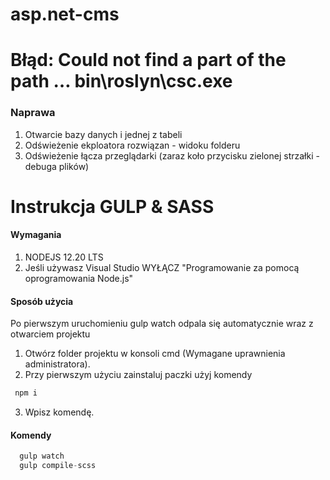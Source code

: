 # asp.net-cms

# Błąd: Could not find a part of the path … bin\roslyn\csc.exe

### Naprawa

1. Otwarcie bazy danych i jednej z tabeli
2. Odświeżenie ekploatora rozwiązan - widoku folderu
3. Odświeżenie łącza przeglądarki (zaraz koło przycisku zielonej strzałki - debuga plików)


# Instrukcja GULP & SASS
  
  #### Wymagania
  
  1. NODEJS 12.20 LTS
  2. Jeśli używasz Visual Studio WYŁĄCZ "Programowanie za pomocą oprogramowania Node.js"
  
  #### Sposób użycia
  
   Po pierwszym uruchomieniu gulp watch odpala się automatycznie wraz z otwarciem projektu
  
  1. Otwórz folder projektu w konsoli cmd (Wymagane uprawnienia administratora).
  2. Przy pierwszym użyciu zainstaluj paczki użyj komendy
   ```javascript
    npm i
  ```
  3. Wpisz komendę.
  
  #### Komendy
  
  ```javascript
    gulp watch
    gulp compile-scss
  ```
